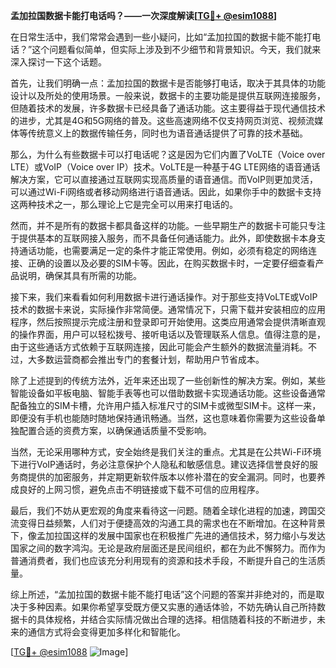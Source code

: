 **孟加拉国数据卡能打电话吗？——一次深度解读[[TG💪+ @esim1088](https://t.me/s/esim1088)]**

在日常生活中，我们常常会遇到一些小疑问，比如“孟加拉国的数据卡能不能打电话？”这个问题看似简单，但实际上涉及到不少细节和背景知识。今天，我们就来深入探讨一下这个话题。

首先，让我们明确一点：孟加拉国的数据卡是否能够打电话，取决于其具体的功能设计以及所处的使用场景。一般来说，数据卡的主要功能是提供互联网连接服务，但随着技术的发展，许多数据卡已经具备了通话功能。这主要得益于现代通信技术的进步，尤其是4G和5G网络的普及。这些高速网络不仅支持网页浏览、视频流媒体等传统意义上的数据传输任务，同时也为语音通话提供了可靠的技术基础。

那么，为什么有些数据卡可以打电话呢？这是因为它们内置了VoLTE（Voice over LTE）或VoIP（Voice over IP）技术。VoLTE是一种基于4G LTE网络的语音通话解决方案，它可以直接通过互联网实现高质量的语音通信。而VoIP则更加灵活，可以通过Wi-Fi网络或者移动网络进行语音通话。因此，如果你手中的数据卡支持这两种技术之一，那么理论上它是完全可以用来打电话的。

然而，并不是所有的数据卡都具备这样的功能。一些早期生产的数据卡可能只专注于提供基本的互联网接入服务，而不具备任何通话能力。此外，即使数据卡本身支持通话功能，也需要满足一定的条件才能正常使用。例如，必须有稳定的网络连接、正确的设置以及必要的SIM卡等。因此，在购买数据卡时，一定要仔细查看产品说明，确保其具有所需的功能。

接下来，我们来看看如何利用数据卡进行通话操作。对于那些支持VoLTE或VoIP技术的数据卡来说，实际操作非常简便。通常情况下，只需下载并安装相应的应用程序，然后按照提示完成注册和登录即可开始使用。这类应用通常会提供清晰直观的操作界面，用户可以轻松拨号、接听电话以及管理联系人信息。值得注意的是，由于这些通话方式依赖于互联网连接，因此可能会产生额外的数据流量消耗。不过，大多数运营商都会推出专门的套餐计划，帮助用户节省成本。

除了上述提到的传统方法外，近年来还出现了一些创新性的解决方案。例如，某些智能设备如平板电脑、智能手表等也可以借助数据卡实现通话功能。这些设备通常配备独立的SIM卡槽，允许用户插入标准尺寸的SIM卡或微型SIM卡。这样一来，即便没有手机也能随时随地保持通讯畅通。当然，这也意味着你需要为这些设备单独配置合适的资费方案，以确保通话质量不受影响。

当然，无论采用哪种方式，安全始终是我们关注的重点。尤其是在公共Wi-Fi环境下进行VoIP通话时，务必注意保护个人隐私和敏感信息。建议选择信誉良好的服务商提供的加密服务，并定期更新软件版本以修补潜在的安全漏洞。同时，也要养成良好的上网习惯，避免点击不明链接或下载不可信的应用程序。

最后，我们不妨从更宏观的角度来看待这一问题。随着全球化进程的加速，跨国交流变得日益频繁，人们对于便捷高效的沟通工具的需求也在不断增加。在这种背景下，像孟加拉国这样的发展中国家也在积极推广先进的通信技术，努力缩小与发达国家之间的数字鸿沟。无论是政府层面还是民间组织，都在为此不懈努力。而作为普通消费者，我们也应该充分利用现有的资源和技术手段，不断提升自己的生活质量。

综上所述，“孟加拉国的数据卡能不能打电话”这个问题的答案并非绝对的，而是取决于多种因素。如果你希望享受既方便又实惠的通话体验，不妨先确认自己所持数据卡的具体规格，并结合实际情况做出合理的选择。相信随着科技的不断进步，未来的通信方式将会变得更加多样化和智能化。

[[TG💪+ @esim1088](https://t.me/s/esim1088) ![Image](https://i.postimg.cc/4NQfJmqS/Snipaste-2025-05-13-00-14-12.png)]